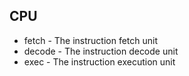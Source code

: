 ## CPU

- fetch - The instruction fetch unit
- decode - The instruction decode unit
- exec - The instruction execution unit
